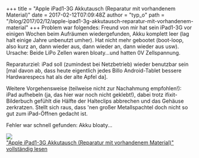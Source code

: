+++
title = "Apple iPad1-3G Akkutausch (Reparatur mit vorhandenem Material)"
date = 2017-02-12T07:09:48Z
author = "typ_o"
path = "/blog/2017/02/12/apple-ipad1-3g-akkutausch-reparatur-mit-vorhandenem-material"
+++
Problem war folgendes: Freund von mir hat sein iPad1-3G vor einigen
Wochen beim Aufräumen wiedergefunden, Akku komplett leer (lag halt
einige Jahre unbenutzt umher). Hat nicht mehr gebootet (boot-loop, also
kurz an, dann wieder aus, dann wieder an, dann wieder aus usw). Ursache:
Beide LiPo Zellen waren bloaty...und hatten 0V Zellspannung.

Reparaturziel: iPad soll (zumindest bei Netzbetrieb) wieder benutzbar
sein \[mal davon ab, dass heute eigentlich jedes Billo Android-Tablet
bessere Hardwarespecs hat als der alte Apfel da\].

Weitere Vorgehensweise (teilweise nicht zur Nachahmung empfohlen\!):  
iPad aufhebeln (ja, das hier war noch nicht geklebt\!), dabei trotz
ifixit-Bilderbuch gefühlt die Hälfte der Halteclips abbrechen und das
Gehäuse zerkratzen. Stellt sich raus, dass 'nen großer Metallspachtel
doch nicht so gut zum iPad-Öffnen gedacht ist.

Fehler war schnell gefunden: Akku bloaty...

[![](/media/ipad-bloaty1.serendipityThumb.jpg)](/media/ipad-bloaty1.jpg)  
["Apple iPad1-3G Akkutausch (Reparatur mit vorhandenem Material)"
vollständig
lesen](https://flipdot.org/blog/archives/367-Apple-iPad1-3G-Akkutausch-Reparatur-mit-vorhandenem-Material.html#extended)
